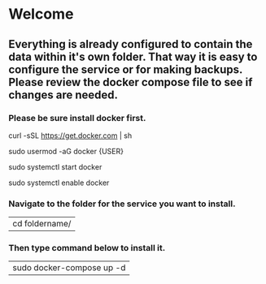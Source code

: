 # Welcome
## Everything is already configured to contain the data within it's own folder. That way it is easy to configure the service or for making backups. Please review the docker compose file to see if changes are needed. 


### Please be sure install docker first.

curl -sSL https://get.docker.com | sh

sudo usermod -aG docker {USER}

sudo systemctl start docker

sudo systemctl enable docker

### Navigate to the folder for the service you want to install.
<table><tr><td>cd foldername/</td></tr></table>

###  Then type command below to install it.
<table><tr><td>sudo docker-compose up -d</td></tr></table>
